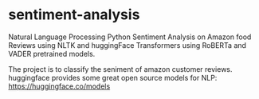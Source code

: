 # sentiment-analysis
Natural Language Processing Python Sentiment Analysis on Amazon food Reviews using NLTK and huggingFace Transformers using RoBERTa and VADER pretrained models.

  The project is to classify the seniment of amazon customer reviews. huggingface  provides some great open source models for NLP: https://huggingface.co/models
